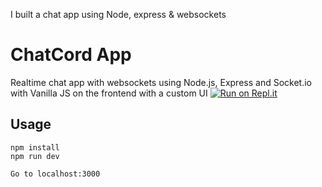 
I  built a chat app using Node, express & websockets

# ChatCord App
Realtime chat app with websockets using Node.js, Express and Socket.io with Vanilla JS on the frontend with a custom UI
[![Run on Repl.it](https://repl.it/badge/github/murataslan1/chatcord)](https://repl.it/github/murataslan1/chatcord)
## Usage
```
npm install
npm run dev

Go to localhost:3000
```

